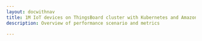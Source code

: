 ```yaml
---
layout: docwithnav
title: 1M IoT devices on ThingsBoard cluster with Kubernetes and Amazon EC2
description: Overview of performance scenario and metrics 

---
```

